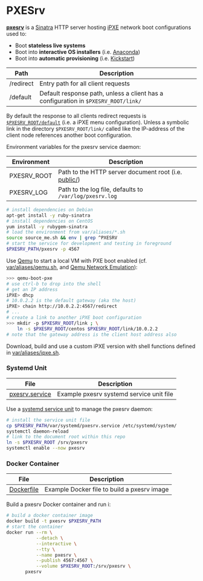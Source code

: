 # PXESrv

**[pxesrv](pxesrv)** is a [Sinatra][01] HTTP server hosting [iPXE][00] network boot configurations used to:

* Boot **stateless live systems**
* Boot into **interactive OS installers** (i.e. [Anaconda][10])
* Boot into **automatic provisioning** (i.e. [Kickstart][09])

Path            | Description
----------------|------------------------
/redirect       | Entry path for all client requests
/default        | Default response path, unless a client has a configuration in `$PXESRV_ROOT/link/`

By default the response to all clients redirect requests is [`$PXESRV_ROOT/default`](public/default) (i.e. a iPXE menu configuration). Unless a symbolic link in the directory `$PXESRV_ROOT/link/` called like the IP-address of the client node references another boot configuration. 

Environment variables for the pxesrv service daemon:

Environment       | Description
------------------|---------------------------
PXESRV_ROOT       | Path to the HTTP server document root (i.e. [public/](public/))
PXESRV_LOG        | Path to the log file, defaults to `/var/log/pxesrv.log`

```bash
# install dependencies on Debian
apt-get install -y ruby-sinatra
# install dependencies on CentOS
yum install -y rubygem-sinatra
# load the environment from var/aliases/*.sh 
source source_me.sh && env | grep ^PXESRV
# start the service for development and testing in foreground
$PXESRV_PATH/pxesrv -p 4567
```

Use [Qemu][03] to start a local VM with PXE boot enabled (cf. [var/aliases/qemu.sh][04], and [Qemu Network Emulation][02]):

```bash
>>> qemu-boot-pxe
# use ctrl-b to drop into the shell
# get an IP address
iPXE> dhcp
# 10.0.2.2 is the default gateway (aka the host)
iPXE> chain http://10.0.2.2:4567/redirect
# ...
# create a link to another iPXE boot configuration
>>> mkdir -p $PXESRV_ROOT/link ; \
    ln -s $PXESRV_ROOT/centos $PXESRV_ROOT/link/10.0.2.2
# note that the gateway address is the client host address also
```

Download, build and use a custom iPXE version with shell functions defined in [var/aliases/ipxe.sh][07].

### Systemd Unit

File                 | Description
---------------------|------------------------
[pxesrv.service][06] | Example pxesrv systemd service unit file

Use a [systemd service unit][11] to manage the pxesrv daemon:

```bash
# install the service unit file
cp $PXESRV_PATH/var/systemd/pxesrv.service /etc/systemd/system/
systemctl daemon-reload
# link to the document root within this repo
ln -s $PXESRV_ROOT /srv/pxesrv
systemctl enable --now pxesrv
```

### Docker Container

File                      | Description
--------------------------|------------------------
[Dockerfile](Dockerfile)  | Example Docker file to build a pxesrv image

Build a pxesrv Docker container and run i:

```bash
# build a docker container image
docker build -t pxesrv $PXESRV_PATH
# start the container
docker run --rm \
           --detach \
           --interactive \
           --tty \
           --name pxesrv \
           --publish 4567:4567 \
           --volume $PXESRV_ROOT:/srv/pxesrv \
       pxesrv
```

[00]: http://ipxe.org "iPXE home-page"
[01]: http://sinatrarb.com/ "Sinatra home-page"
[02]: https://qemu.weilnetz.de/doc/qemu-doc.html#pcsys_005fnetwork "Qemu Network Emulation"
[03]: https://www.qemu.org/ "Qemu home-page"
[04]: var/aliases/qemu.sh 
[05]: docs/test.md
[06]: var/systemd/pxesrv.service
[07]: var/aliases/ipxe.sh
[08]: var/aliases/pxesrv.sh
[09]: http://pykickstart.readthedocs.io "Kickstart documentation"
[10]: https://fedoraproject.org/wiki/Anaconda "Anaconda documentation"
[11]: https://www.freedesktop.org/software/systemd/man/systemd.service.html
[12]: https://github.com/vpenso/vm-tools "vm-tools home-page"
